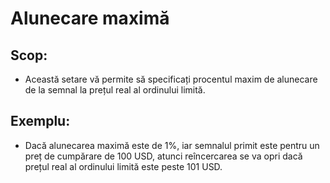 # **Alunecare maximă**

## Scop:

- Această setare vă permite să specificați procentul maxim de alunecare de la semnal la prețul real al ordinului limită.

## Exemplu:

- Dacă alunecarea maximă este de 1%, iar semnalul primit este pentru un preț de cumpărare de 100 USD, atunci reîncercarea se va opri dacă prețul real al ordinului limită este peste 101 USD.


